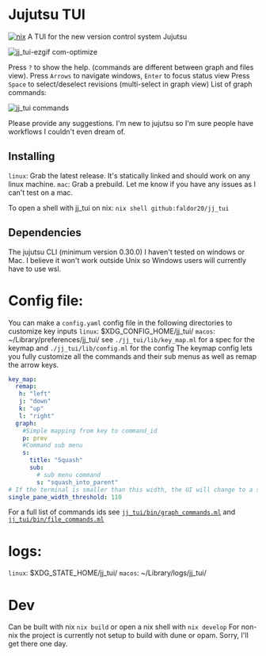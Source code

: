 # Jujutsu TUI
[![nix](https://github.com/faldor20/jj_tui/actions/workflows/build-nix.yml/badge.svg)](https://github.com/faldor20/jj_tui/actions/workflows/build-nix.yml)
A TUI for the new version control system Jujutsu


![jj_tui-ezgif com-optimize](https://github.com/faldor20/jj_tui/assets/26968035/fb053320-484a-4d6f-9b66-e5b9d0d49e5d)


Press `?` to show the help. (commands are different between graph and files view).
Press `Arrows` to navigate windows, `Enter` to focus status view
Press `Space` to select/deselect revisions (multi-select in graph view)
List of graph commands:

![jj_tui commands](https://github.com/user-attachments/assets/1e446a3d-1736-4207-b311-29d8e4bdc333)

Please provide any suggestions. I'm new to jujutsu so I'm sure people have workflows I couldn't even dream of.
## Installing
`linux`: Grab the latest release. It's statically linked and should work on any linux machine.
`mac`: Grab a prebuild. Let me know if you have any issues as I can't test on a mac.

To open a shell with jj_tui on nix: `nix shell github:faldor20/jj_tui`

## Dependencies
The jujutsu CLI (minimum version 0.30.0)
I haven't tested on windows or Mac.
I believe it won't work outside Unix so Windows users will currently have to use wsl.


# Config file:
You can make a `config.yaml` config file in the following directories to customize key inputs
`linux`: $XDG_CONFIG_HOME/jj_tui/
`macos`: ~/Library/preferences/jj_tui/
see `./jj_tui/lib/key_map.ml` for a spec for the keymap and `./jj_tui/lib/config.ml` for the config
The keymap config lets you fully customize all the commands and their sub menus as well as remap the arrow keys.
``` yaml
key_map:
  remap:
   h: "left"
   j: "down"
   k: "up"
   l: "right"
  graph:
    #Simple mapping from key to command_id
    p: prev
    #Command sub menu
    s:
      title: "Squash"
      sub:
        # sub menu command
        s: "squash_into_parent"
# If the terminal is smaller than this width, the UI will change to a single pane view
single_pane_width_threshold: 110
```
For a full list of commands ids see [`jj_tui/bin/graph_commands.ml`](jj_tui/bin/graph_commands.ml) and [`jj_tui/bin/file_commands.ml`](jj_tui/bin/file_commands.ml)

# logs:
`linux`: $XDG_STATE_HOME/jj_tui/
`macos`: ~/Library/logs/jj_tui/


# Dev
Can be built with nix `nix build` or open a nix shell with `nix develop`
For non-nix the project is currently not setup to build with dune or opam. Sorry, I'll get there one day.
